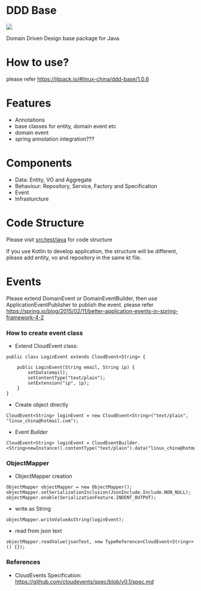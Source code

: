 DDD Base
========
[![](https://jitpack.io/v/linux-china/ddd-base.svg)](https://jitpack.io/#linux-china/ddd-base)

Domain Driven Design base package for Java.

# How to use?

please refer https://jitpack.io/#linux-china/ddd-base/1.0.6 

# Features

* Annotations
* base classes for entity, domain event etc
* domain event
* spring annotation integration???

# Components

* Data: Entity, VO and Aggregate
* Behaviour: Repository, Service, Factory and Specification
* Event
* Infrasturcture

# Code Structure

Please visit [src/test/java](https://github.com/linux-china/ddd-base/tree/master/src/test/java/org/mvnsearch/demo/domain) for code structure

If you use Kotlin to develop application, the structure will be different, please add entity, vo and repository in the same kt file.

# Events

Please extend DomainEvent or DomainEventBuilder, then use ApplicationEventPublisher to publish the event.
please refer https://spring.io/blog/2015/02/11/better-application-events-in-spring-framework-4-2

### How to create event class

* Extend CloudEvent class:
```
public class LoginEvent extends CloudEvent<String> {

    public LoginEvent(String email, String ip) {
        setData(email);
        setContentType("text/plain");
        setExtension("ip", ip);
    }
}
```

* Create object directly
```
CloudEvent<String> loginEvent = new CloudEvent<String>("text/plain", "linux_china@hotmail.com");
```

* Event Builder

```
CloudEvent<String> loginEvent = CloudEventBuilder.<String>newInstance().contentType("text/plain").data("linux_china@hotmail.com").build();
```

### ObjectMapper

* ObjectMapper creation
```
ObjectMapper objectMapper = new ObjectMapper();
objectMapper.setSerializationInclusion(JsonInclude.Include.NON_NULL);
objectMapper.enable(SerializationFeature.INDENT_OUTPUT);
```

* write as String
```
objectMapper.writeValueAsString(loginEvent);
```

* read from json text
```
objectMapper.readValue(jsonText, new TypeReference<CloudEvent<String>>() {});
```

### References

* CloudEvents Specification: https://github.com/cloudevents/spec/blob/v0.1/spec.md
